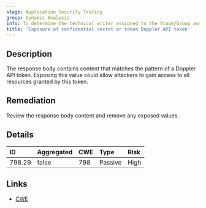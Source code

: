 ```yaml
---
stage: Application Security Testing
group: Dynamic Analysis
info: To determine the technical writer assigned to the Stage/Group associated with this page, see https://handbook.gitlab.com/handbook/product/ux/technical-writing/#assignments
title: 'Exposure of confidential secret or token Doppler API token'
---
```


## Description

The response body contains content that matches the pattern of a Doppler API token.
Exposing this value could allow attackers to gain access to all resources granted by this token.

## Remediation

Review the response body content and remove any exposed values.

## Details

| ID | Aggregated | CWE | Type | Risk |
|:---|:-----------|:----|:-----|:-----|
| 798.29 | false | 798 | Passive | High |

## Links

- [CWE](https://cwe.mitre.org/data/definitions/798.html)
